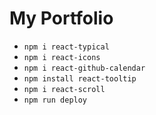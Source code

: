 # My Portfolio

- `npm i react-typical`
- `npm i react-icons`
- `npm i react-github-calendar`
- `npm install react-tooltip`
- `npm i react-scroll`
- `npm run deploy`